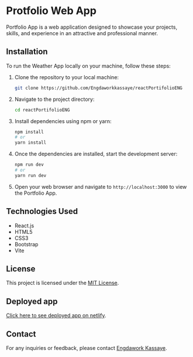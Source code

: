 # Protfolio Web App

Portfolio App is a web application designed to showcase your projects, skills, and experience in an attractive and professional manner.


## Installation

To run the Weather App locally on your machine, follow these steps:

1. Clone the repository to your local machine:

   ```bash
   git clone https://github.com/Engdaworkkassaye/reactPortifolioENG
   ```

2. Navigate to the project directory:

   ```bash
   cd reactPortifolioENG
   ```

3. Install dependencies using npm or yarn:

   ```bash
   npm install
   # or
   yarn install
   ```

4. Once the dependencies are installed, start the development server:

   ```bash
   npm run dev
   # or
   yarn run dev
   ```

5. Open your web browser and navigate to `http://localhost:3000` to view the Portfolio App.


## Technologies Used

- React.js
- HTML5
- CSS3
- Bootstrap
- Vite

## License

This project is licensed under the [MIT License](LICENSE).

## Deployed app

[Click here to see deployed app on netlify](https://darling-alpaca-fcf2ef.netlify.app/).

## Contact

For any inquiries or feedback, please contact [Engdawork Kassaye](mailto:engdaworkkassaye6@gmail.com).
```


